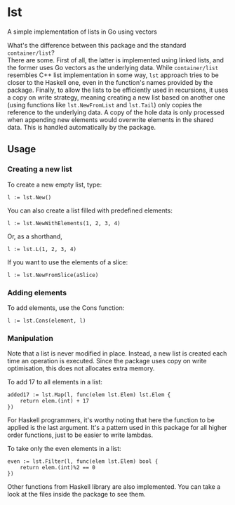 lst
===

A simple implementation of lists in Go using vectors

What's the difference between this package and the standard `container/list`?  
There are some. First of all, the latter is implemented using linked lists, and 
the former uses Go vectors as the underlying data. While `container/list` 
resembles C++ list implementation in some way, `lst` approach tries to be 
closer to the Haskell one, even in the function's names provided by the 
package.  Finally, to allow the lists to be efficiently used in recursions, it 
uses a copy on write strategy, meaning creating a new list based on another one 
(using functions like `lst.NewFromList` and `lst.Tail`) only copies the 
reference to the underlying data.  A copy of the hole data is only processed 
when appending new elements would overwrite elements in the shared data. This 
is handled automatically by the package.

Usage
-----

### Creating a new list

To create a new empty list, type:

	l := lst.New()

You can also create a list filled with predefined elements:

	l := lst.NewWithElements(1, 2, 3, 4)

Or, as a shorthand,

	l := lst.L(1, 2, 3, 4)

If you want to use the elements of a slice:

	l := lst.NewFromSlice(aSlice)

### Adding elements

To add elements, use the Cons function:

	l := lst.Cons(element, l)

### Manipulation

Note that a list is never modified in place. Instead, a new list is created 
each time an operation is executed. Since the package uses copy on write 
optimisation, this does not allocates extra memory.

To add 17 to all elements in a list:

	added17 := lst.Map(l, func(elem lst.Elem) lst.Elem {
		return elem.(int) + 17
	})

For Haskell programmers, it's worthy noting that here the function to be 
applied is the last argument. It's a pattern used in this package for all 
higher order functions, just to be easier to write lambdas.

To take only the even elements in a list:

	even := lst.Filter(l, func(elem lst.Elem) bool {
		return elem.(int)%2 == 0
	})

Other functions from Haskell library are also implemented. You can take a look 
at the files inside the package to see them.
